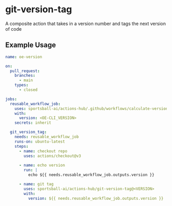 # git-version-tag

A composite action that takes in a version number and tags the next version of code

## Example Usage

```yaml
name: oe-version

on:
  pull_request:
    branches:
      - main
    types:
      - closed

jobs:
  reusable_workflow_job:
    uses: sportsball-ai/actions-hub/.github/workflows/calculate-version.yml@<VERSION>
    with:
      version: <OE-CLI_VERSION>
    secrets: inherit

  git_version_tag:
    needs: reusable_workflow_job
    runs-on: ubuntu-latest
    steps:
      - name: checkout repo
        uses: actions/checkout@v3
      
      - name: echo version
        run: |
          echo ${{ needs.reusable_workflow_job.outputs.version }}

      - name: git tag
        uses: sportsball-ai/actions-hub/git-version-tag@<VERSION>
        with:
          version: ${{ needs.reusable_workflow_job.outputs.version }}
```